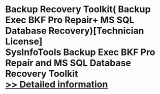 # Backup Recovery Toolkit( Backup Exec BKF Pro Repair+ MS SQL Database Recovery)[Technician License]<br />SysInfoTools Backup Exec BKF Pro Repair and MS SQL Database Recovery Toolkit<br />[>> Detailed information](https://secure.shareit.com/shareit/product.html?productid=300725324&affiliateid=200057808)